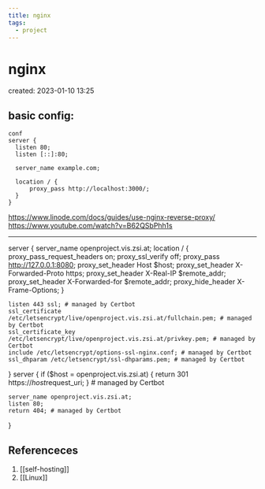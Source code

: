 ```yaml
---
title: nginx
tags:
  - project
---
```


# nginx
created: 2023-01-10 13:25

## basic config:

```
conf
server {
  listen 80;
  listen [::]:80;

  server_name example.com;

  location / {
      proxy_pass http://localhost:3000/;
  }
}
```

https://www.linode.com/docs/guides/use-nginx-reverse-proxy/
https://www.youtube.com/watch?v=B62QSbPhh1s

- - - - - - - - - - - - - - - - - - - - - - - - - - - - - - - - - - - - - - - -
server {
    server_name openproject.vis.zsi.at;
    location / {
        proxy_pass_request_headers on;
        proxy_ssl_verify off;
        proxy_pass http://127.0.0.1:8080;
        proxy_set_header Host $host;
        proxy_set_header X-Forwarded-Proto https;
        proxy_set_header X-Real-IP $remote_addr;
        proxy_set_header X-Forwarded-for $remote_addr;
        proxy_hide_header X-Frame-Options;
    }



    listen 443 ssl; # managed by Certbot
    ssl_certificate /etc/letsencrypt/live/openproject.vis.zsi.at/fullchain.pem; # managed by Certbot
    ssl_certificate_key /etc/letsencrypt/live/openproject.vis.zsi.at/privkey.pem; # managed by Certbot
    include /etc/letsencrypt/options-ssl-nginx.conf; # managed by Certbot
    ssl_dhparam /etc/letsencrypt/ssl-dhparams.pem; # managed by Certbot

}
server {
    if ($host = openproject.vis.zsi.at) {
        return 301 https://$host$request_uri;
    } # managed by Certbot


    server_name openproject.vis.zsi.at;
    listen 80;
    return 404; # managed by Certbot


}


## Referenceces
1. [[self-hosting]] 
2. [[Linux]]